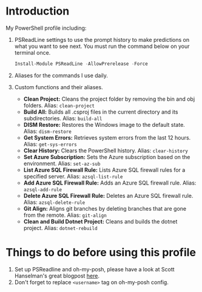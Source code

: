 # Introduction
My PowerShell profile including:

1. PSReadLine settings to use the prompt history to make predictions on what you want to see next. You must run the command below on your terminal once.
    ```powershell
    Install-Module PSReadLine -AllowPrerelease -Force
    ```
2. Aliases for the commands I use daily.

3. Custom functions and their aliases.
    - **Clean Project:** Cleans the project folder by removing the bin and obj folders. Alias: `clean-project`
    - **Build All:** Builds all .csproj files in the current directory and its subdirectories. Alias: `build-all`
    - **DISM Restore:** Restores the Windows image to the default state. Alias: `dism-restore`
    - **Get System Errors:** Retrieves system errors from the last 12 hours. Alias: `get-sys-errors`
    - **Clear History:** Clears the PowerShell history. Alias: `clear-history`
    - **Set Azure Subscription:** Sets the Azure subscription based on the environment. Alias: `set-az-sub`
    - **List Azure SQL Firewall Rule:** Lists Azure SQL firewall rules for a specified server. Alias: `azsql-list-rule`
    - **Add Azure SQL Firewall Rule:** Adds an Azure SQL firewall rule. Alias: `azsql-add-rule`
    - **Delete Azure SQL Firewall Rule:** Deletes an Azure SQL firewall rule. Alias: `azsql-delete-rule`
    - **Git Align:** Aligns git branches by deleting branches that are gone from the remote. Alias: `git-align`
    - **Clean and Build Dotnet Project:** Cleans and builds the dotnet project. Alias: `dotnet-rebuild`

# Things to do before using this profile

1. Set up PSReadline and oh-my-posh, please have a look at Scott Hanselman's great blogpost [here](https://www.hanselman.com/blog/my-ultimate-powershell-prompt-with-oh-my-posh-and-the-windows-terminal).
2. Don't forget to replace `<username>` tag on oh-my-posh config.